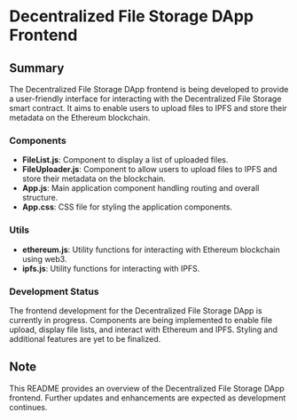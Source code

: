 # Decentralized File Storage DApp Frontend

## Summary
The Decentralized File Storage DApp frontend is being developed to provide a user-friendly interface for interacting with the Decentralized File Storage smart contract. It aims to enable users to upload files to IPFS and store their metadata on the Ethereum blockchain.

### Components
- **FileList.js**: Component to display a list of uploaded files.
- **FileUploader.js**: Component to allow users to upload files to IPFS and store their metadata on the blockchain.
- **App.js**: Main application component handling routing and overall structure.
- **App.css**: CSS file for styling the application components.

### Utils
- **ethereum.js**: Utility functions for interacting with Ethereum blockchain using web3.
- **ipfs.js**: Utility functions for interacting with IPFS.

### Development Status
The frontend development for the Decentralized File Storage DApp is currently in progress. Components are being implemented to enable file upload, display file lists, and interact with Ethereum and IPFS. Styling and additional features are yet to be finalized.

## Note
This README provides an overview of the Decentralized File Storage DApp frontend. Further updates and enhancements are expected as development continues.
